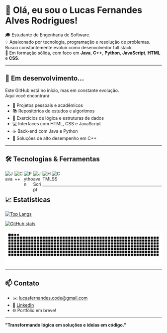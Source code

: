 # 👋 Olá, eu sou o Lucas Fernandes Alves Rodrigues!

🎓 Estudante de Engenharia de Software.  
💡 Apaixonado por tecnologia, programação e resolução de problemas. Busco constantemente evoluir como desenvolvedor full stack.  
🚀 Em formação sólida, com foco em **Java**, **C++**, **Python**, **JavaScript**, **HTML** e **CSS**.

---

## 🚧 Em desenvolvimento...

Este GitHub está no início, mas em constante evolução.  
Aqui você encontrará:

- 🔧 Projetos pessoais e acadêmicos  
- 📚 Repositórios de estudos e algoritmos  
- 🧠 Exercícios de lógica e estruturas de dados  
- 💻 Interfaces com HTML, CSS e JavaScript  
- ☕ Back-end com Java e Python  
- 🧩 Soluções de alto desempenho em C++

---

## 🛠️ Tecnologias & Ferramentas

<img align="left" alt="Java" width="30px" src="https://cdn.jsdelivr.net/gh/devicons/devicon/icons/java/java-original.svg" />
<img align="left" alt="C++" width="30px" src="https://cdn.jsdelivr.net/gh/devicons/devicon/icons/cplusplus/cplusplus-original.svg" />
<img align="left" alt="Python" width="30px" src="https://cdn.jsdelivr.net/gh/devicons/devicon/icons/python/python-original.svg" />
<img align="left" alt="JavaScript" width="30px" src="https://cdn.jsdelivr.net/gh/devicons/devicon/icons/javascript/javascript-original.svg" />
<img align="left" alt="HTML" width="30px" src="https://cdn.jsdelivr.net/gh/devicons/devicon/icons/html5/html5-original.svg" />
<img align="left" alt="CSS" width="30px" src="https://cdn.jsdelivr.net/gh/devicons/devicon/icons/css3/css3-original.svg" />
<br><br>

---

## 📈 Estatísticas

[![Top Langs](https://github-readme-stats.vercel.app/api/top-langs/?username=LucasFernandesAR&layout=compact&theme=github_dark)](https://github.com/LucasFernandesAR)

[![GitHub stats](https://github-readme-stats.vercel.app/api?username=LucasFernandesAR&show_icons=true&theme=github_dark)](https://github.com/LucasFernandesAR)

<picture align="center">
  <source media="(prefers-color-scheme: dark)" srcset="https://raw.githubusercontent.com/LucasFernandesAR/LucasFernandesAR/output/github-contribution-grid-snake-dark.svg">
  <source media="(prefers-color-scheme: light)" srcset="https://raw.githubusercontent.com/LucasFernandesAR/LucasFernandesAR/output/github-contribution-grid-snake-dark.svg">
  <img align="center" alt="github contribution grid snake animation" src="https://raw.githubusercontent.com/LucasFernandesAR/LucasFernandesAR/output/github-contribution-grid-snake.svg">
</picture>

---

## 📫 Contato

- ✉️ lucasfernandes.code@gmail.com  
- 💼 [LinkedIn](https://www.linkedin.com/in/lucas-fernandes-alves-rodrigues/)  
- 🌐 Portfólio em breve!

---

**"Transformando lógica em soluções e ideias em código."**
